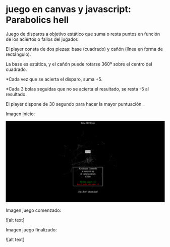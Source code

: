 # juego en canvas y javascript: Parabolics hell

Juego de disparos a objetivo estático que suma o resta puntos en función de los aciertos o fallos del jugador.

El player consta de dos piezas: base (cuadrado) y cañón (línea en forma de rectángulo).

La base es estática, y el cañón puede rotarse 360º sobre el centro del cuadrado.

*Cada vez que se acierta el disparo, suma +5.

*Cada 3 bolas seguidas que no se acierta el resultado, se resta -5 al resultado.

El player dispone de 30 segundo para hacer la mayor puntuación.

Imagen Inicio:

![alt text](https://github.com/titoih/proyecto_juego_1.2/blob/master/cap_inicio.png)

Imagen juego comenzado:

![alt text]

Imagen juego finalizado:

![alt text]
